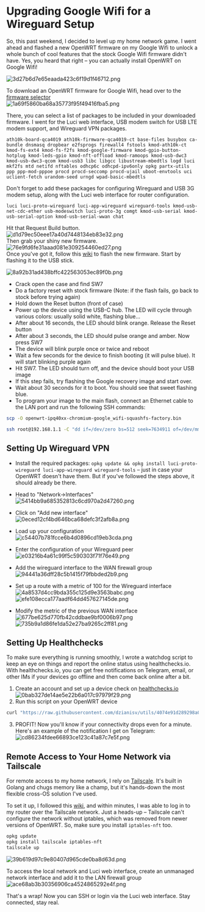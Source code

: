 # Upgrading Google Wifi for a Wireguard Setup

So, this past weekend, I decided to level up my home network game. I went ahead and flashed a new OpenWRT firmware on my Google Wifi to unlock a whole bunch of cool features that the stock Google Wifi firmware didn't have. Yes, you heard that right – you can actually install OpenWRT on Google Wifi!

![3d27b6d7e65eaada423c6f19d1f46712.png](./_resources/3d27b6d7e65eaada423c6f19d1f46712.png)

To download an OpenWRT firmware for Google Wifi, head over to the [firmware selector](https://firmware-selector.openwrt.org/?version=23.05.2&target=ipq40xx%2Fchromium&id=google_wifi)  
![1a69f5860ba68a35773f95f49416fba5.png](./_resources/1a69f5860ba68a35773f95f49416fba5.png)

There, you can select a list of packages to be included in your downloaded firmware. I went for the Luci web interface, USB modem switch for USB LTE modem support, and Wireguard VPN packages.

```
ath10k-board-qca4019 ath10k-firmware-qca4019-ct base-files busybox ca-bundle dnsmasq dropbear e2fsprogs firewall4 fstools kmod-ath10k-ct kmod-fs-ext4 kmod-fs-f2fs kmod-google-firmware kmod-gpio-button-hotplug kmod-leds-gpio kmod-nft-offload kmod-ramoops kmod-usb-dwc3 kmod-usb-dwc3-qcom kmod-usb3 libc libgcc libustream-mbedtls logd luci mkf2fs mtd netifd nftables odhcp6c odhcpd-ipv6only opkg partx-utils ppp ppp-mod-pppoe procd procd-seccomp procd-ujail uboot-envtools uci uclient-fetch urandom-seed urngd wpad-basic-mbedtls 
```

Don't forget to add these packages for configuring Wireguard and USB 3G modem setup, along with the Luci web interface for router configuration.

```
luci luci-proto-wireguard luci-app-wireguard wireguard-tools kmod-usb-net-cdc-ether usb-modeswitch luci-proto-3g comgt kmod-usb-serial kmod-usb-serial-option kmod-usb-serial-wwan chat
```

Hit that Request Build button.  
![d1d79ec50eee17a40d7448134eb83e32.png](./_resources/d1d79ec50eee17a40d7448134eb83e32.png)  
Then grab your shiny new firmware.  
![76e9fd6fe31aaad081e309254460ed27.png](./_resources/76e9fd6fe31aaad081e309254460ed27.png)  
Once you've got it, follow this [wiki](https://openwrt.org/toh/google/wifi) to flash the new firmware. Start by flashing it to the USB stick.

![8a92b31ad438bffc422563053ec89f0b.png](./_resources/8a92b31ad438bffc422563053ec89f0b.png)

- Crack open the case and find SW7
- Do a factory reset with stock firmware (Note: if the flash fails, go back to stock before trying again)
- Hold down the Reset button (front of case)
- Power up the device using the USB-C hub. The LED will cycle through various colors: usually solid white, flashing blue...
- After about 16 seconds, the LED should blink orange. Release the Reset button
- After about 3 seconds, the LED should pulse orange and amber. Now press SW7
- The device will blink purple once or twice and reboot
- Wait a few seconds for the device to finish booting (it will pulse blue). It will start blinking purple again
- Hit SW7. The LED should turn off, and the device should boot your USB image
- If this step fails, try flashing the Google recovery image and start over.
- Wait about 30 seconds for it to boot. You should see that sweet flashing blue.
- To program your image to the main flash, connect an Ethernet cable to the LAN port and run the following SSH commands:

```sh
scp -O openwrt-ipq40xx-chromium-google_wifi-squashfs-factory.bin 

ssh root@192.168.1.1 -C "dd if=/dev/zero bs=512 seek=7634911 of=/dev/mmcblk0 count=33 && \ dd if=/tmp/openwrt-ipq40xx-chromium-google_wifi-squashfs-factory.bin of=/dev/mmcblk0"
```

## Setting Up Wireguard VPN

- Install the required packages: `opkg update && opkg install luci-proto-wireguard luci-app-wireguard wireguard-tools` – just in case your OpenWRT doesn't have them. But if you've followed the steps above, it should already be there.

- Head to "Network->Interfaces"  
    ![5414bb9a685352813c6cd970a2d47260.png](./_resources/5414bb9a685352813c6cd970a2d47260.png)
    
- Click on "Add new interface"  
    ![0eced12cf4bd646bca68defc3f2afb8a.png](./_resources/0eced12cf4bd646bca68defc3f2afb8a.png)
    
- Load up your configuration  
    ![c54407b781fcce6b4d0896cd19eb3cda.png](./_resources/c54407b781fcce6b4d0896cd19eb3cda.png)
    
- Enter the configuration of your Wireguard peer  
    ![e03216b4a61c99f5c590303f71f76e49.png](./_resources/e03216b4a61c99f5c590303f71f76e49.png)
    
- Add the wireguard interface to the WAN firewall group ![94441a36dff28c5b1415f79fbbded2b9.png](./_resources/94441a36dff28c5b1415f79fbbded2b9.png)
    
- Set up a route with a metric of 100 for the Wireguard interface  
    ![4a8537d4cc9bda355c125d9e3563babc.png](./_resources/4a8537d4cc9bda355c125d9e3563babc.png)  
    ![efe108ecca177aadf64dd457627145de.png](./_resources/efe108ecca177aadf64dd457627145de.png)
    
- Modify the metric of the previous WAN interface ![677be625d770fb42cddbae9bf0006b97.png](./_resources/677be625d770fb42cddbae9bf0006b97.png)  
    ![735b9a1d86fe1da52e27ba9265c2ff81.png](./_resources/735b9a1d86fe1da52e27ba9265c2ff81.png)
    

## Setting Up Healthchecks

To make sure everything is running smoothly, I wrote a watchdog script to keep an eye on things and report the online status using healthchecks.io. With healthchecks.io, you can get free notifications on Telegram, email, or other IMs if your devices go offline and then come back online after a bit.

1.  Create an account and set up a device check on [healthchecks.io](https://healthchecks.io)  
    ![0bab327de14ae5e22b6a017c97979f29.png](./_resources/0bab327de14ae5e22b6a017c97979f29.png)
2.  Run this script on your OpenWRT device

```bash
curl "https://raw.githubusercontent.com/dzianisv/utils/4074e91d289298a056bcbbafb378b404d7616742/bin/openwrt-configure-healthchecks.sh" | URL=<healthcheck url> ash)
```

3.  PROFIT! Now you'll know if your connectivity drops even for a minute. Here's an example of the notification I get on Telegram: ![cd86234fdee66893ce123c41a87c7e5f.png](./_resources/cd86234fdee66893ce123c41a87c7e5f.png)

## Remote Access to Your Home Network via Tailscale

For remote access to my home network, I rely on [Tailscale](https://tailscale.org). It's built in Golang and chugs memory like a champ, but it's hands-down the most flexible cross-OS solution I've used.

To set it up, I followed this [wiki](https://openwrt.org/docs/guide-user/services/vpn/tailscale/start), and within minutes, I was able to log in to my router over the Tailscale network. Just a heads-up – Tailscale can't configure the network without iptables, which was removed from newer versions of OpenWRT. So, make sure you install `iptables-nft` too.

```bash
opkg update
opkg install tailscale iptables-nft
tailscale up
```

![39b619d97c9e80407d965cde0ba8d63d.png](./_resources/39b619d97c9e80407d965cde0ba8d63d.png)

To access the local network and Luci web interface, create an unmanaged network interface and add it to the LAN firewall group  
![ace68ab3b30356906ca4524865292e4f.png](./_resources/ace68ab3b30356906ca4524865292e4f.png)

That's a wrap! Now you can SSH or login via the Luci web interface. Stay connected, stay real.

